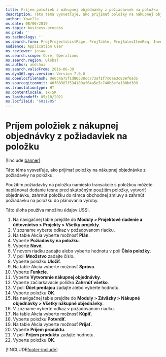 ```yaml
---
title: Príjem položiek z nákupnej objednávky z požiadaviek na položku
description: Táto téma vysvetľuje, ako prijímať položky na nákupnej objednávke z požiadavky na položku.
author: Yowelle
ms.date: 08/06/2019
ms.topic: business-process
ms.prod: ''
ms.technology: ''
ms.search.form: ProjProjectsListPage, ProjTable, ProjSalesItemReq, InventItemIdLookupSimple, PurchCreateFromSalesOrder, VendAccountItemLookup, PurchTable, PurchEditLines
audience: Application User
ms.reviewer: josaw
ms.search.scope: Core, Operations
ms.search.region: Global
ms.author: andchoi
ms.search.validFrom: 2016-06-30
ms.dyn365.ops.version: Version 7.0.0
ms.openlocfilehash: 0e0c4a75f1d86538cc773af1f7c0ae3c83ef0ad5
ms.sourcegitcommit: 40f68387f594180af64a5e5c748b6efa188bd300
ms.translationtype: HT
ms.contentlocale: sk-SK
ms.lasthandoff: 05/10/2021
ms.locfileid: "6011705"
---
```

# <a name="receive-items-on-purchase-order-from-item-requirement"></a>Príjem položiek z nákupnej objednávky z požiadaviek na položku

[!include [banner](../../includes/banner.md)]

Táto téma vysvetľuje, ako prijímať položky na nákupnej objednávke z požiadavky na položku.

Použitím požiadavky na položku namiesto transakcie s položkou môžete naplánovať dodanie tesne pred skutočným použitím položky, vytvoriť objednávku, zahrnúť položku do rámca obchodnej zmluvy a zahrnúť požiadavku na položku do plánovania výroby. 

Táto úloha používa množinu údajov USSI.

1. Na navigačnej table prejdite do **Moduly > Projektové riadenie a účtovníctvo > Projekty > Všetky projekty**.
2. V zozname vyberte odkaz v požadovanom riadku.
3. Na table Akcia vyberte možnosť **Plán**.
4. Vyberte **Požiadavky na položku**.
5. Vyberte **Nové**.
6. V novom riadku zadajte alebo vyberte hodnotu v poli **Číslo položky**.
7. V poli **Množstvo** zadajte číslo.
8. Vyberte položku **Uložiť**.
9. Na table Akcia vyberte možnosť **Správa**.
10. Vyberte **Funkcie**.
11. Vyberte **Vytvorenie nákupnej objednávky**.
12. Vyberte začiarkavacie políčko **Zahrnúť všetko**.
13. V poli **Účet predajcu** zadajte alebo vyberte hodnotu.
14. Vyberte položku **OK**.
15. Na navigačnej table prejdite do **Moduly > Záväzky > Nákupné objednávky > Všetky nákupné objednávky**.
16. V zozname vyberte odkaz v požadovanom riadku.
17. Na table Akcia vyberte možnosť **Kúpiť**.
18. Vyberte položku **Potvrdiť**.
19. Na table Akcia vyberte možnosť **Prijať**.
20. Vyberte **Príjem produktu**.
21. V poli **Príjem produktu** zadajte hodnotu.
22. Vyberte položku **OK**.



[!INCLUDE[footer-include](../../includes/footer-banner.md)]